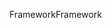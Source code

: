 <span data-ttu-id="35668-101">Framework</span><span class="sxs-lookup"><span data-stu-id="35668-101">Framework</span></span>